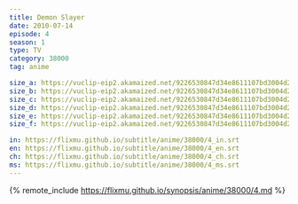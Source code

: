 ```yaml
---
title: Demon Slayer
date: 2010-07-14
episode: 4
season: 1
type: TV
category: 38000
tag: anime

size_a: https://vuclip-eip2.akamaized.net/9226530847d34e8611107bd3004d27fe/vp63207_V20200930055451/hlsc_e2931_2.m3u8
size_b: https://vuclip-eip2.akamaized.net/9226530847d34e8611107bd3004d27fe/vp63207_V20200930055451/hlsc_e2931_3.m3u8
size_c: https://vuclip-eip2.akamaized.net/9226530847d34e8611107bd3004d27fe/vp63207_V20200930055451/hlsc_e2931_4.m3u8
size_d: https://vuclip-eip2.akamaized.net/9226530847d34e8611107bd3004d27fe/vp63207_V20200930055451/hlsc_e2931_5.m3u8
size_e: https://vuclip-eip2.akamaized.net/9226530847d34e8611107bd3004d27fe/vp63207_V20200930055451/hlsc_e2931_6.m3u8
size_f: https://vuclip-eip2.akamaized.net/9226530847d34e8611107bd3004d27fe/vp63207_V20200930055451/hlsc_e2931_7.m3u8

in: https://flixmu.github.io/subtitle/anime/38000/4_in.srt
en: https://flixmu.github.io/subtitle/anime/38000/4_en.srt
ch: https://flixmu.github.io/subtitle/anime/38000/4_ch.srt
ms: https://flixmu.github.io/subtitle/anime/38000/4_ms.srt
---
```

{% remote_include https://flixmu.github.io/synopsis/anime/38000/4.md %}
